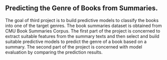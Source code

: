 
## Predicting the Genre of Books from Summaries.

The goal of third project is to build predictive models to classify the books into one of the target genres. The book summaries dataset is obtained from CMU Book Summaries Corpus. The first part of the project is concerned to extract suitable features from the summary texts and then select and build suitable predictive models to predict the genre of a book based on a summary. The second part of the project is concerned with model evaluation by comparing the prediction results.
